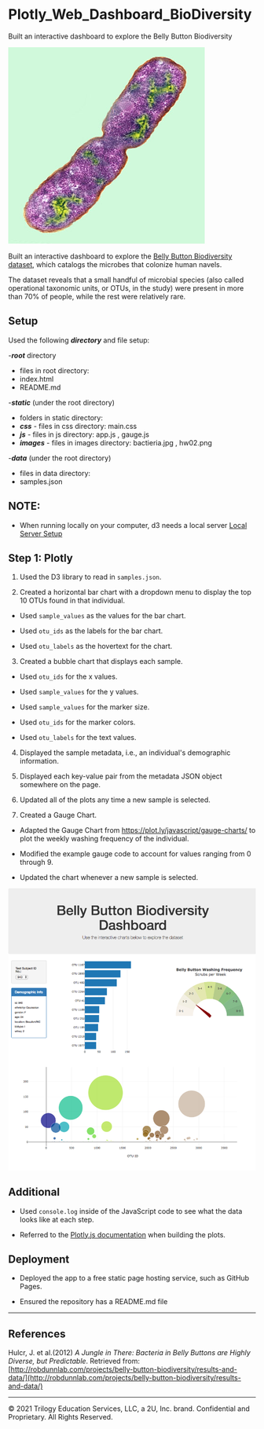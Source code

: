 # Plotly_Web_Dashboard_BioDiversity
Built an interactive dashboard to explore the Belly Button Biodiversity

![Bacteria by filterforge.com](static/images/bacteria.jpg)

Built an interactive dashboard to explore the [Belly Button Biodiversity dataset](http://robdunnlab.com/projects/belly-button-biodiversity/), which catalogs the microbes that colonize human navels.

The dataset reveals that a small handful of microbial species (also called operational taxonomic units, or OTUs, in the study) were present in more than 70% of people, while the rest were relatively rare.

## Setup
Used the following ***directory***  and  file setup:

-***root*** directory
- files in root directory:
- index.html
- README.md

-***static***  (under the root directory)
- folders in static directory:
- ***css***   - files in css directory: main.css
- ***js***    - files in js directory: app.js , gauge.js
- ***images***  - files in images directory: bactieria.jpg , hw02.png

-***data***  (under the root directory)
- files in data directory:
- samples.json

## NOTE:
* When running locally on your computer, d3 needs a local server
[Local Server Setup](https://github.com/processing/p5.js/wiki/Local-server )


## Step 1: Plotly
1. Used the D3 library to read in `samples.json`.

2. Created a horizontal bar chart with a dropdown menu to display the top 10 OTUs found in that individual.

* Used `sample_values` as the values for the bar chart.

* Used `otu_ids` as the labels for the bar chart.

* Used `otu_labels` as the hovertext for the chart.


3. Created a bubble chart that displays each sample.

* Used `otu_ids` for the x values.

* Used `sample_values` for the y values.

* Used `sample_values` for the marker size.

* Used `otu_ids` for the marker colors.

* Used `otu_labels` for the text values.


4. Displayed the sample metadata, i.e., an individual's demographic information.

5. Displayed each key-value pair from the metadata JSON object somewhere on the page.


6. Updated all of the plots any time a new sample is selected.

7. Created a Gauge Chart.

* Adapted the Gauge Chart from <https://plot.ly/javascript/gauge-charts/> to plot the weekly washing frequency of the individual.

* Modified the example gauge code to account for values ranging from 0 through 9.

* Updated the chart whenever a new sample is selected.

![Plotly Sample Dashboard](static/images/hw02.png)


## Additional
* Used `console.log` inside of the JavaScript code to see what the data looks like at each step.

* Referred to the [Plotly.js documentation](https://plot.ly/javascript/) when building the plots.



## Deployment

* Deployed the app to a free static page hosting service, such as GitHub Pages.

* Ensured the repository has a README.md file

- - -

## References

Hulcr, J. et al.(2012) _A Jungle in There: Bacteria in Belly Buttons are Highly Diverse, but Predictable_. Retrieved from: [http://robdunnlab.com/projects/belly-button-biodiversity/results-and-data/](http://robdunnlab.com/projects/belly-button-biodiversity/results-and-data/)

- - -

© 2021 Trilogy Education Services, LLC, a 2U, Inc. brand. Confidential and Proprietary. All Rights Reserved.